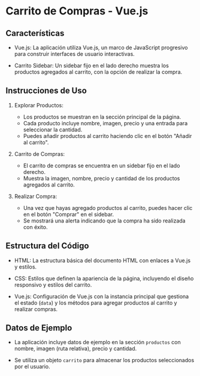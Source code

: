 Carrito de Compras - Vue.js
===========================

Características
---------------

-   Vue.js: La aplicación utiliza Vue.js, un marco de JavaScript progresivo para construir interfaces de usuario interactivas.


-   Carrito Sidebar: Un sidebar fijo en el lado derecho muestra los productos agregados al carrito, con la opción de realizar la compra.

Instrucciones de Uso
--------------------

1.  Explorar Productos:

    -   Los productos se muestran en la sección principal de la página.
    -   Cada producto incluye nombre, imagen, precio y una entrada para seleccionar la cantidad.
    -   Puedes añadir productos al carrito haciendo clic en el botón "Añadir al carrito".
2.  Carrito de Compras:

    -   El carrito de compras se encuentra en un sidebar fijo en el lado derecho.
    -   Muestra la imagen, nombre, precio y cantidad de los productos agregados al carrito.
3.  Realizar Compra:

    -   Una vez que hayas agregado productos al carrito, puedes hacer clic en el botón "Comprar" en el sidebar.
    -   Se mostrará una alerta indicando que la compra ha sido realizada con éxito.

Estructura del Código
---------------------

-   HTML: La estructura básica del documento HTML con enlaces a Vue.js y estilos.

-   CSS: Estilos que definen la apariencia de la página, incluyendo el diseño responsivo y estilos del carrito.

-   Vue.js: Configuración de Vue.js con la instancia principal que gestiona el estado (`data`) y los métodos para agregar productos al carrito y realizar compras.

Datos de Ejemplo
----------------

-   La aplicación incluye datos de ejemplo en la sección `productos` con nombre, imagen (ruta relativa), precio y cantidad.

-   Se utiliza un objeto `carrito` para almacenar los productos seleccionados por el usuario.
